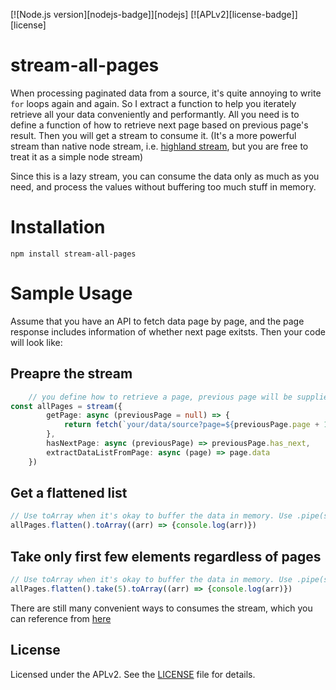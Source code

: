 [![Node.js version][nodejs-badge]][nodejs]
[![APLv2][license-badge]][license]

# stream-all-pages

When processing paginated data from a source, it's quite annoying to write `for` loops again and again. So I extract a function to help you iterately retrieve all your data conveniently and performantly. All you need is to define a function of how to retrieve next page based on previous page's result. Then you will get a stream to consume it. (It's a more powerful stream than native node stream, i.e. [highland stream](https://caolan.github.io/highland/), but you are free to treat it as a simple node stream)

Since this is a lazy stream, you can consume the data only as much as you need, and process the values without buffering too much stuff in memory.

# Installation

`npm install stream-all-pages`

# Sample Usage
Assume that you have an API to fetch data page by page, and the page response includes information of whether next page exitsts. Then your code will look like:

## Preapre the stream

```ts
    // you define how to retrieve a page, previous page will be supplied as the function argument after 1st-page call
const allPages = stream({
        getPage: async (previousPage = null) => {
            return fetch(`your/data/source?page=${previousPage.page + 1}`)
        },
        hasNextPage: async (previousPage) => previousPage.has_next,
        extractDataListFromPage: async (page) => page.data
    })
```

## Get a flattened list
```ts
// Use toArray when it's okay to buffer the data in memory. Use .pipe(somewhereElse) instead for stream processing if the data is HUGE
allPages.flatten().toArray((arr) => {console.log(arr)})
```

## Take only first few elements regardless of pages
```ts
// Use toArray when it's okay to buffer the data in memory. Use .pipe(somewhereElse) instead for stream processing if the data is HUGE
allPages.flatten().take(5).toArray((arr) => {console.log(arr)})
```

There are still many convenient ways to consumes the stream, which you can reference from [here](https://caolan.github.io/highland/#flatMap)

## License

Licensed under the APLv2. See the [LICENSE](https://github.com/jsynowiec/node-typescript-boilerplate/blob/main/LICENSE) file for details.
